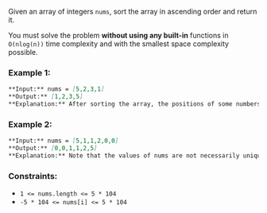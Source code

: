 Given an array of integers `nums`, sort the array in ascending order and return it.

You must solve the problem **without using any built-in** functions in `O(nlog(n))` time complexity and with the smallest space complexity possible.

### **Example 1:**

```markdown
**Input:** nums = [5,2,3,1]
**Output:** [1,2,3,5]
**Explanation:** After sorting the array, the positions of some numbers are not changed (for example, 2 and 3), while the positions of other numbers are changed (for example, 1 and 5).
```

### **Example 2:**

```markdown
**Input:** nums = [5,1,1,2,0,0]
**Output:** [0,0,1,1,2,5]
**Explanation:** Note that the values of nums are not necessarily unique.
```

### **Constraints:**

- `1 <= nums.length <= 5 * 104`
- `-5 * 104 <= nums[i] <= 5 * 104`
